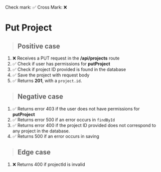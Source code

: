 Check mark: ✅
Cross Mark: ❌

# Put Project

> ## Positive case

1. ❌ Receives a PUT request in the **/api/projects** route
2. ✅ Check if user has permissions for **putProject**
3. ✅ Check if project ID provided is found in the database
4. ✅ Save the project with request body
5. ✅ Returns **201**, with a `project.id`.

> ## Negative case

1. ✅ Returns error 403 if the user does not have permissions for **putProject**
2. ✅ Returns error 500 if an error occurs in `findById`
3. ✅ Returns error 400 if the project ID provided does not correspond to any project in the database.
4. ✅ Returns 500 if an error occurs in saving

> ## Edge case

1. ❌ Returns 400 if projectId is invalid